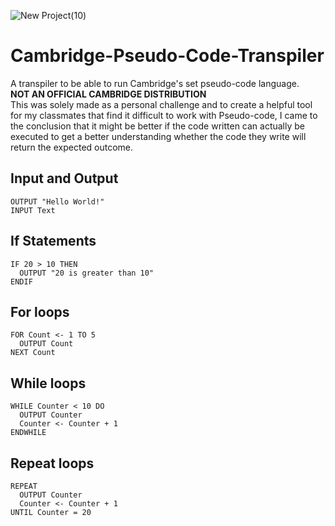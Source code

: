 ![New Project(10)](https://user-images.githubusercontent.com/84568105/156011454-4b927e07-abe1-407c-97da-14dfbaa77ddc.png)

# Cambridge-Pseudo-Code-Transpiler
A transpiler to be able to run Cambridge's set pseudo-code language.  
**NOT AN OFFICIAL CAMBRIDGE DISTRIBUTION**  
This was solely made as a personal challenge and to create a helpful tool for my classmates that find it difficult to work with Pseudo-code, I came to the conclusion that it might be better if the code written can actually be executed to get a better understanding whether the code they write will return the expected outcome.  

## Input and Output
```
OUTPUT "Hello World!"
INPUT Text
```
  
## If Statements
```
IF 20 > 10 THEN
  OUTPUT "20 is greater than 10"
ENDIF
```
  
## For loops
```
FOR Count <- 1 TO 5
  OUTPUT Count
NEXT Count
```

## While loops
```
WHILE Counter < 10 DO
  OUTPUT Counter
  Counter <- Counter + 1
ENDWHILE
```

## Repeat loops
```
REPEAT
  OUTPUT Counter
  Counter <- Counter + 1
UNTIL Counter = 20
```



